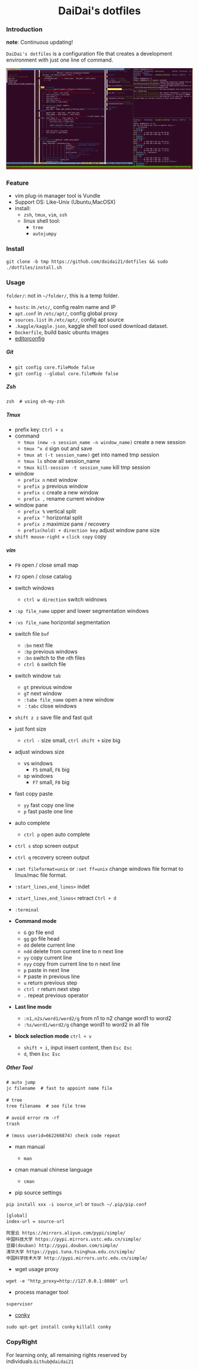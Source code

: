 <div align=center><h1>DaiDai's dotfiles</h1></div>


### Introduction

**note**: Continuous updating!

`DaiDai's dotfiles` is a configuration file that creates a development environment with just one line of command.

![index](./img/index.png)

### Feature

- vim plug-in manager tool is Vundle
- Support OS: Like-Unix (Ubuntu,MacOSX)
- install:
  - `zsh`, `tmux`, `vim`, `ssh`
  - linux shell tool:
    - `tree`
    - `autojumpy`

### Install

```shell
git clone -b tmp https://github.com/daidai21/dotfiles && sudo ./dotfiles/install.sh
```

### Usage

`folder/`: not in `~/folder/`, this is a temp folder.

- `hosts`: in `/etc/`, config realm name and IP
- `apt.conf` in `/etc/apt/`, config global proxy
- `sources.list` in `/etc/apt/`, config apt source
- `.kaggle/kaggle.json`, kaggle shell tool used download dataset.
- `Dockerfile`, build basic ubuntu images
- [editorconfig](https://github.com/editorconfig/editorconfig-vscode)

##### Git

- `git config core.fileMode false`
- `git config --global core.fileMode false`


##### Zsh

```shell
zsh  # using oh-my-zsh
```

##### Tmux

- prefix key: `Ctrl + x`
- command
    - `tmux (new -s session_name -n window_name)`  create a new session
    - `tmux ^x d`  sign out and save
    - `tmux at (-t session_name)`  get into named tmp session
    - `tmux ls`  show all session_name
    - `tmux kill-session -t session_name`  kill tmp session
- window
    - `prefix n` next window
    - `prefix p` previous window
    - `prefix c` create a new window
    - `prefix ,` rename current window
- window pane
    - `prefix %`  vertical split
    - `prefix "`  horizontal split
    - `prefix z`  maximize pane / recovery
    - `prefix(hold) + direction key`  adjust window pane size
- `shift mouse-right` + `click copy` copy

##### vim

- `F9`  open / close small map
- `F2`  open / close catalog

- switch windows
  - `ctrl w direction`  switch widnows
- `:sp file_name`  upper and lower segmentation windows
- `:vs file_name`  horizontal segmentation
- switch file `buf`
  - `:bn`  next file
  - `:bp`  previous windows
  - `:bn`  switch to the `n`th files
  - `ctrl 6`  switch file
- switch window `tab`
  - `gt`  previous window
  - `gT`  next window
  - `:tabe file_name`  open a new window
  - `：tabc`  close windows

- `shift z z`  save file and fast quit
- just font size
  - `ctrl -` size small, `ctrl shift +` size big
- adjust windows size
  - vs windows
    - `F5` small, `F6` big
  - sp windows
    - `F7` small, `F8` big
- fast copy paste
  - `yy` fast copy one line
  - `p` fast paste one line
- auto complete
  - `ctrl p` open auto complete
- `ctrl s` stop screen output
- `ctrl q` recovery screen output

- `:set fileformat=unix` or `:set ff=unix` change windows file format to linux/mac file format.
- `:start_lines,end_lines>` indet
- `:start_lines,end_lines<` retract   `Ctrl + d`
- `:terminal`

- **Command mode**
  - `G` go file end
  - `gg` go file head
  - `dd` delete current line
  - `ndd`  delete from current line to n next line
  - `yy` copy current line
  - `nyy` copy from current line to n next line
  - `p` paste in next line
  - `P` paste in previous line
  - `u` return previous step
  - `ctrl r` return next step
  - `.` repeat previous operator
- **Last line mode**
  - `:n1,n2s/word1/word2/g` from n1 to n2 change word1 to word2
  - `:%s/word1/word2/g` change word1 to word2 in all file
- **block selection mode** `ctrl + v`
  - `shift + i`, input insert content, then `Esc Esc`
  - `d`, then `Esc Esc`

##### Other Tool

```shell
# auto jump
jc filename  # fast to appoint name file

# tree
tree filename  # see file tree

# avoid error rm -rf
trash

# (moss userid=662266874) check code repeat

```

- man manual
    - `man`
- cman manual chinese language
    - `cman`

- pip source settings

`pip install xxx -i source_url` or `touch ~/.pip/pip.conf`

```
[global]
index-url = source-url
```

```
阿里云 https://mirrors.aliyun.com/pypi/simple/
中国科技大学 https://pypi.mirrors.ustc.edu.cn/simple/
豆瓣(douban) http://pypi.douban.com/simple/
清华大学 https://pypi.tuna.tsinghua.edu.cn/simple/
中国科学技术大学 http://pypi.mirrors.ustc.edu.cn/simple/
```


- wget usage proxy

`wget -e "http_proxy=http://127.0.0.1:8080" url`

- process manager tool

`supervisor`

- [conky](https://github.com/brndnmtthws/conky)

`sudo apt-get install conky`
`killall conky`

### CopyRight

For learning only, all remaining rights reserved by individuals.`Github@daidai21`
